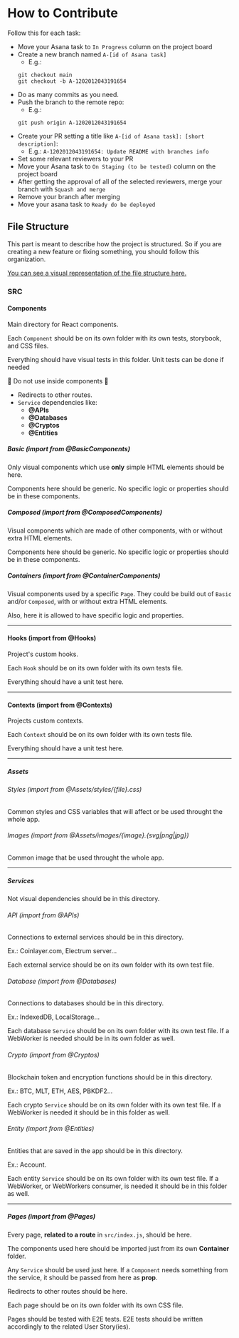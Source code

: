 # How to Contribute

Follow this for each task:

- Move your Asana task to `In Progress` column on the project board
- Create a new branch named `A-[id of Asana task]`
  - E.g.:
  ```
  git checkout main
  git checkout -b A-1202012043191654
  ```
- Do as many commits as you need.
- Push the branch to the remote repo:
  - E.g.:
  ```
  git push origin A-1202012043191654
  ```
- Create your PR setting a title like `A-[id of Asana task]: [short description]`:
  - E.g.: `A-1202012043191654: Update README with branches info`
- Set some relevant reviewers to your PR
- Move your Asana task to `On Staging (to be tested)` column on the project board
- After getting the approval of all of the selected reviewers, merge your branch with `Squash and merge`
- Remove your branch after merging
- Move your asana task to `Ready do be deployed`

## File Structure

This part is meant to describe how the project is structured. So if you are creating a new feature or fixing something, you should follow this organization.

[You can see a visual representation of the file structure here.](./FileStructure.jpg)

### SRC

#### Components

Main directory for React components.

Each `Component` should be on its own folder with its own tests, storybook, and CSS files.

Everything should have visual tests in this folder. Unit tests can be done if needed

:no_entry_sign: Do not use inside components :no_entry_sign:

- Redirects to other routes.
- `Service` dependencies like:
  - **@APIs**
  - **@Databases**
  - **@Cryptos**
  - **@Entities**

##### Basic (import from @BasicComponents)

Only visual components which use **only** simple HTML elements should be here.

Components here should be generic. No specific logic or properties should be in these components.

##### Composed (import from @ComposedComponents)

Visual components which are made of other components, with or without extra HTML elements.

Components here should be generic. No specific logic or properties should be in these components.

##### Containers (import from @ContainerComponents)

Visual components used by a specific `Page`. They could be build out of `Basic` and/or `Composed`, with or without extra HTML elements.

Also, here it is allowed to have specific logic and properties.

---

#### Hooks (import from @Hooks)

Project's custom hooks.

Each `Hook` should be on its own folder with its own tests file.

Everything should have a unit test here.

---

#### Contexts (import from @Contexts)

Projects custom contexts.

Each `Context` should be on its own folder with its own tests file.

Everything should have a unit test here.

---

##### Assets

###### Styles (import from @Assets/styles/{file}.css)

Common styles and CSS variables that will affect or be used throught the whole app.

###### Images (import from @Assets/images/{image}.{svg|png|jpg})

Common image that be used throught the whole app.

---

##### Services

Not visual dependencies should be in this directory.

###### API (import from @APIs)

Connections to external services should be in this directory.

Ex.: Coinlayer.com, Electrum server...

Each external service should be on its own folder with its own test file.

###### Database (import from @Databases)

Connections to databases should be in this directory.

Ex.: IndexedDB, LocalStorage...

Each database `Service` should be on its own folder with its own test file. If a WebWorker is needed should be in its own folder as well.

###### Crypto (import from @Cryptos)

Blockchain token and encryption functions should be in this directory.

Ex.: BTC, MLT, ETH, AES, PBKDF2...

Each crypto `Service` should be on its own folder with its own test file. If a WebWorker is needed it should be in this folder as well.

###### Entity (import from @Entities)

Entities that are saved in the app should be in this directory.

Ex.: Account.

Each entity `Service` should be on its own folder with its own test file. If a WebWorker, or WebWorkers consumer, is needed it should be in this folder as well.

---

##### Pages (import from @Pages)

Every page, **related to a route** in `src/index.js`, should be here.

The components used here should be imported just from its own **Container** folder.

Any `Service` should be used just here. If a `Component` needs something from the service, it should be passed from here as **prop**.

Redirects to other routes should be here.

Each page should be on its own folder with its own CSS file.

Pages should be tested with E2E tests. E2E tests should be written accordingly to the related User Story(ies).
